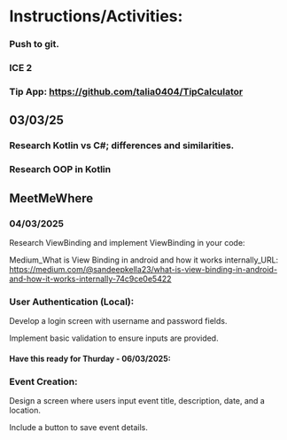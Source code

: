 # Instructions/Activities:

### Push to git.
### ICE 2

### Tip App: https://github.com/talia0404/TipCalculator

## 03/03/25

### Research  Kotlin vs C#; differences and similarities. 
### Research OOP  in Kotlin 

## MeetMeWhere

### 04/03/2025

Research ViewBinding and implement ViewBinding in your code:

Medium_What is View Binding in android and how it works internally_URL: https://medium.com/@sandeepkella23/what-is-view-binding-in-android-and-how-it-works-internally-74c9ce0e5422 

### User Authentication (Local):

Develop a login screen with username and password fields.

Implement basic validation to ensure inputs are provided.


#### **Have this ready for Thurday - 06/03/2025:**


### Event Creation:

Design a screen where users input event title, description, date, and a location. 

Include a button to save event details.



